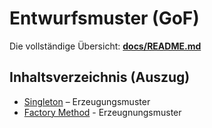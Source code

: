 # Entwurfsmuster (GoF)

Die vollständige Übersicht: **[docs/README.md](docs/README.md)**

## Inhaltsverzeichnis (Auszug)
- [Singleton](docs/patterns/gof-01-singleton.md) – Erzeugungsmuster
- [Factory Method](docs/patterns/gof-02-factorymethod.md) - Erzeugnungsmuster